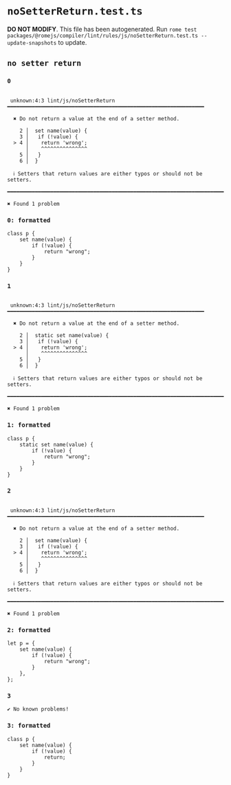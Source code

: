 # `noSetterReturn.test.ts`

**DO NOT MODIFY**. This file has been autogenerated. Run `rome test packages/@romejs/compiler/lint/rules/js/noSetterReturn.test.ts --update-snapshots` to update.

## `no setter return`

### `0`

```

 unknown:4:3 lint/js/noSetterReturn ━━━━━━━━━━━━━━━━━━━━━━━━━━━━━━━━━━━━━━━━━━━━━━━━━━━━━━━━━━━━━━━━

  ✖ Do not return a value at the end of a setter method.

    2 │  set name(value) {
    3 │   if (!value) {
  > 4 │    return 'wrong';
      │    ^^^^^^^^^^^^^^^
    5 │   }
    6 │  }

  ℹ Setters that return values are either typos or should not be setters.

━━━━━━━━━━━━━━━━━━━━━━━━━━━━━━━━━━━━━━━━━━━━━━━━━━━━━━━━━━━━━━━━━━━━━━━━━━━━━━━━━━━━━━━━━━━━━━━━━━━━

✖ Found 1 problem

```

### `0: formatted`

```
class p {
	set name(value) {
		if (!value) {
			return "wrong";
		}
	}
}

```

### `1`

```

 unknown:4:3 lint/js/noSetterReturn ━━━━━━━━━━━━━━━━━━━━━━━━━━━━━━━━━━━━━━━━━━━━━━━━━━━━━━━━━━━━━━━━

  ✖ Do not return a value at the end of a setter method.

    2 │  static set name(value) {
    3 │   if (!value) {
  > 4 │    return 'wrong';
      │    ^^^^^^^^^^^^^^^
    5 │   }
    6 │  }

  ℹ Setters that return values are either typos or should not be setters.

━━━━━━━━━━━━━━━━━━━━━━━━━━━━━━━━━━━━━━━━━━━━━━━━━━━━━━━━━━━━━━━━━━━━━━━━━━━━━━━━━━━━━━━━━━━━━━━━━━━━

✖ Found 1 problem

```

### `1: formatted`

```
class p {
	static set name(value) {
		if (!value) {
			return "wrong";
		}
	}
}

```

### `2`

```

 unknown:4:3 lint/js/noSetterReturn ━━━━━━━━━━━━━━━━━━━━━━━━━━━━━━━━━━━━━━━━━━━━━━━━━━━━━━━━━━━━━━━━

  ✖ Do not return a value at the end of a setter method.

    2 │  set name(value) {
    3 │   if (!value) {
  > 4 │    return 'wrong';
      │    ^^^^^^^^^^^^^^^
    5 │   }
    6 │  }

  ℹ Setters that return values are either typos or should not be setters.

━━━━━━━━━━━━━━━━━━━━━━━━━━━━━━━━━━━━━━━━━━━━━━━━━━━━━━━━━━━━━━━━━━━━━━━━━━━━━━━━━━━━━━━━━━━━━━━━━━━━

✖ Found 1 problem

```

### `2: formatted`

```
let p = {
	set name(value) {
		if (!value) {
			return "wrong";
		}
	},
};

```

### `3`

```
✔ No known problems!

```

### `3: formatted`

```
class p {
	set name(value) {
		if (!value) {
			return;
		}
	}
}

```
